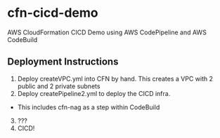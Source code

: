 # cfn-cicd-demo
AWS CloudFormation CICD Demo using AWS CodePipeline and AWS CodeBuild

## Deployment Instructions
1. Deploy createVPC.yml into CFN by hand. This creates a VPC with 2 public and 2 private subnets
2. Deploy createPipeline2.yml to deploy the CICD infra.
  - This includes cfn-nag as a step within CodeBuild
3. ???
4. CICD!

